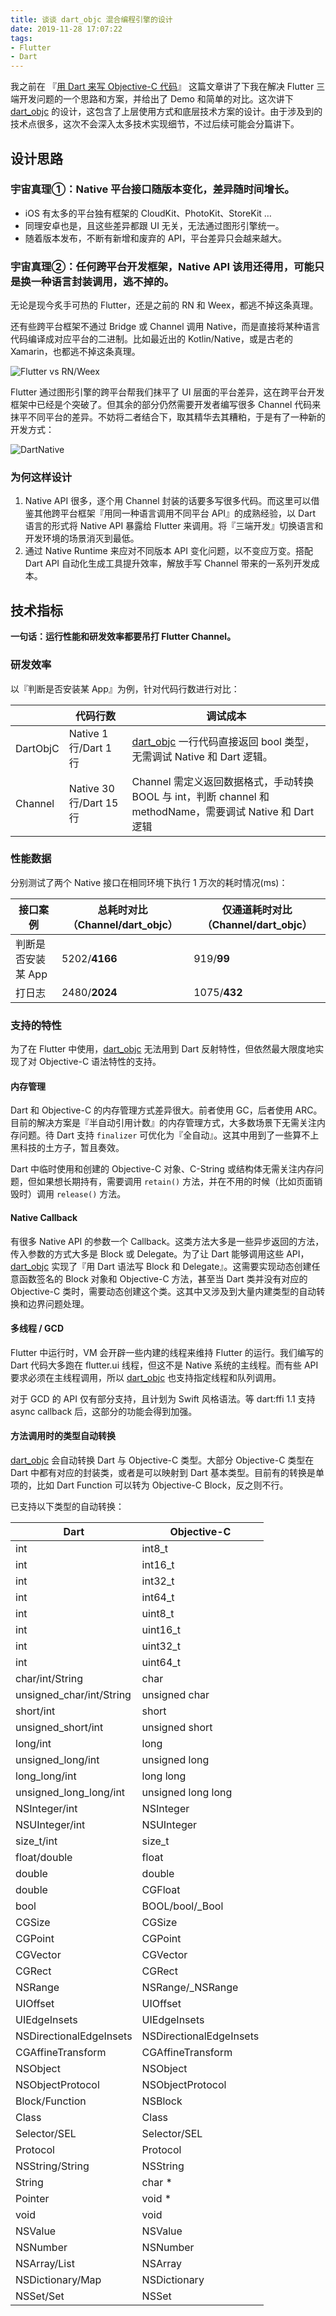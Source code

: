 ```yaml
---
title: 谈谈 dart_objc 混合编程引擎的设计
date: 2019-11-28 17:07:22
tags:
- Flutter
- Dart
---
```


我之前在 『[用 Dart 来写 Objective-C 代码](http://yulingtianxia.com/blog/2019/10/27/Write-Objective-C-Code-using-Dart/)』 这篇文章讲了下我在解决 Flutter 三端开发问题的一个思路和方案，并给出了 Demo 和简单的对比。这次讲下 [dart_objc](https://github.com/yulingtianxia/dart_objc) 的设计，这包含了上层使用方式和底层技术方案的设计。由于涉及到的技术点很多，这次不会深入太多技术实现细节，不过后续可能会分篇讲下。

<!--more-->

## 设计思路

### 宇宙真理①：Native 平台接口随版本变化，差异随时间增长。

- iOS 有太多的平台独有框架的 CloudKit、PhotoKit、StoreKit …
- 同理安卓也是，且这些差异都跟 UI 无关，无法通过图形引擎统一。
- 随着版本发布，不断有新增和废弃的 API，平台差异只会越来越大。

### 宇宙真理②：任何跨平台开发框架，Native API 该用还得用，可能只是换一种语言封装调用，逃不掉的。

无论是现今炙手可热的 Flutter，还是之前的 RN 和 Weex，都逃不掉这条真理。

还有些跨平台框架不通过 Bridge 或 Channel 调用 Native，而是直接将某种语言代码编译成对应平台的二进制。比如最近出的 Kotlin/Native，或是古老的 Xamarin，也都逃不掉这条真理。

![Flutter vs RN/Weex](https://github.com/yulingtianxia/Blog-Hexo-Source/blob/master/source/resources/DartObjC/flutter_rn.png?raw=true)

Flutter 通过图形引擎的跨平台帮我们抹平了 UI 层面的平台差异，这在跨平台开发框架中已经是个突破了。但其余的部分仍然需要开发者编写很多 Channel 代码来抹平不同平台的差异。不妨将二者结合下，取其精华去其糟粕，于是有了一种新的开发方式：

![DartNative](https://github.com/yulingtianxia/Blog-Hexo-Source/blob/master/source/resources/DartObjC/dart_native.png?raw=true)

### 为何这样设计

1. Native API 很多，逐个用 Channel 封装的话要多写很多代码。而这里可以借鉴其他跨平台框架『用同一种语言调用不同平台 API』的成熟经验，以 Dart 语言的形式将 Native API 暴露给 Flutter 来调用。将『三端开发』切换语言和开发环境的场景消灭到最低。
2. 通过 Native Runtime 来应对不同版本 API 变化问题，以不变应万变。搭配 Dart API 自动化生成工具提升效率，解放手写 Channel 带来的一系列开发成本。

## 技术指标

**一句话：运行性能和研发效率都要吊打 Flutter Channel。**

### 研发效率

以『判断是否安装某 App』为例，针对代码行数进行对比：

|  | 代码行数 | 调试成本 |
| --- | --- | --- |
| DartObjC | Native 1 行/Dart 1 行 | [dart_objc](https://github.com/yulingtianxia/dart_objc) 一行代码直接返回 bool 类型，无需调试 Native 和 Dart 逻辑。 |
| Channel | Native 30 行/Dart 15 行 | Channel 需定义返回数据格式，手动转换 BOOL 与 int，判断 channel 和 methodName，需要调试 Native 和 Dart 逻辑 |

### 性能数据

分别测试了两个 Native 接口在相同环境下执行 1 万次的耗时情况(ms)：

| 接口案例 | 总耗时对比（Channel/dart_objc） | 仅通道耗时对比（Channel/dart_objc） |
| --- | --- | --- |
| 判断是否安装某 App | 5202/**4166** | 919/**99** |
| 打日志 | 2480/**2024** | 1075/**432** |

### 支持的特性

为了在 Flutter 中使用，[dart_objc](https://github.com/yulingtianxia/dart_objc) 无法用到 Dart 反射特性，但依然最大限度地实现了对 Objective-C 语法特性的支持。

#### 内存管理

Dart 和 Objective-C 的内存管理方式差异很大。前者使用 GC，后者使用 ARC。目前的解决方案是『半自动引用计数』的内存管理方式，大多数场景下无需关注内存问题。待 Dart 支持 `finalizer` 可优化为『全自动』。这其中用到了一些算不上黑科技的土方子，暂且奏效。

Dart 中临时使用和创建的 Objective-C 对象、C-String 或结构体无需关注内存问题，但如果想长期持有，需要调用 `retain()` 方法，并在不用的时候（比如页面销毁时）调用 `release()` 方法。

#### Native Callback

有很多 Native API 的参数一个 Callback。这类方法大多是一些异步返回的方法，传入参数的方式大多是 Block 或 Delegate。为了让 Dart 能够调用这些 API，[dart_objc](https://github.com/yulingtianxia/dart_objc) 实现了『用 Dart 语法写 Block 和 Delegate』。这需要实现动态创建任意函数签名的 Block 对象和 Objective-C 方法，甚至当 Dart 类并没有对应的 Objective-C 类时，需要动态创建这个类。这其中又涉及到大量内建类型的自动转换和边界问题处理。

#### 多线程 / GCD

Flutter 中运行时，VM 会开辟一些内建的线程来维持 Flutter 的运行。我们编写的 Dart 代码大多跑在 flutter.ui 线程，但这不是 Native 系统的主线程。而有些 API 要求必须在主线程调用，所以 [dart_objc](https://github.com/yulingtianxia/dart_objc) 也支持指定线程和队列调用。

对于 GCD 的 API 仅有部分支持，且计划为 Swift 风格语法。等 dart:ffi 1.1 支持 async callback 后，这部分的功能会得到加强。

#### 方法调用时的类型自动转换

[dart_objc](https://github.com/yulingtianxia/dart_objc) 会自动转换 Dart 与 Objective-C 类型。大部分 Objective-C 类型在 Dart 中都有对应的封装类，或者是可以映射到 Dart 基本类型。目前有的转换是单项的，比如 Dart Function 可以转为 Objective-C Block，反之则不行。

已支持以下类型的自动转换：

| Dart | Objective-C |
| --- | --- |
| int | int8_t |
| int | int16_t |
| int | int32_t |
| int | int64_t |
| int | uint8_t |
| int | uint16_t |
| int | uint32_t |
| int | uint64_t |
| char/int/String | char |
| unsigned_char/int/String | unsigned char |
| short/int | short |
| unsigned_short/int | unsigned short |
| long/int | long |
| unsigned_long/int | unsigned long |
| long_long/int | long long |
| unsigned_long_long/int | unsigned long long |
| NSInteger/int | NSInteger |
| NSUInteger/int | NSUInteger |
| size_t/int | size_t |
| float/double | float |
| double | double |
| double | CGFloat |
| bool | BOOL/bool/_Bool |
| CGSize | CGSize |
| CGPoint | CGPoint |
| CGVector | CGVector |
| CGRect | CGRect |
| NSRange | NSRange/_NSRange |
| UIOffset | UIOffset |
| UIEdgeInsets | UIEdgeInsets |
| NSDirectionalEdgeInsets | NSDirectionalEdgeInsets |
| CGAffineTransform | CGAffineTransform |
| NSObject | NSObject |
| NSObjectProtocol | NSObjectProtocol |
| Block/Function | NSBlock |
| Class | Class |
| Selector/SEL | Selector/SEL |
| Protocol | Protocol |
| NSString/String | NSString |
| String | char * |
| Pointer<Void> | void * |
| void | void |
| NSValue | NSValue |
| NSNumber | NSNumber |
| NSArray/List | NSArray |
| NSDictionary/Map | NSDictionary |
| NSSet/Set | NSSet |


